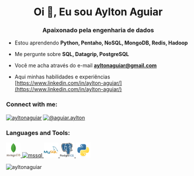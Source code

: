 <h1 align="center">Oi 👋, Eu sou Aylton Aguiar</h1>
<h3 align="center">Apaixonado pela engenharia de dados</h3>

- Estou aprendendo **Python, Pentaho, NoSQL, MongoDB, Redis, Hadoop**

- Me pergunte sobre **SQL, Datagrip, PostgreSQL**

- Você me acha através do e-mail **ayltonaguiar@gmail.com**

- Aqui minhas habilidades e experiências [https://www.linkedin.com/in/aylton-aguiar/](https://www.linkedin.com/in/aylton-aguiar/)

<h3 align="left">Connect with me:</h3>
<p align="left">
<a href="https://linkedin.com/in/ayltonaguiar" target="blank"><img align="center" src="https://raw.githubusercontent.com/rahuldkjain/github-profile-readme-generator/master/src/images/icons/Social/linked-in-alt.svg" alt="ayltonaguiar" height="30" width="40" /></a>
<a href="https://instagram.com/@aguiar.aylton" target="blank"><img align="center" src="https://raw.githubusercontent.com/rahuldkjain/github-profile-readme-generator/master/src/images/icons/Social/instagram.svg" alt="@aguiar.aylton" height="30" width="40" /></a>
</p>

<h3 align="left">Languages and Tools:</h3>
<p align="left"> <a href="https://www.mongodb.com/" target="_blank" rel="noreferrer"> <img src="https://raw.githubusercontent.com/devicons/devicon/master/icons/mongodb/mongodb-original-wordmark.svg" alt="mongodb" width="40" height="40"/> </a> <a href="https://www.microsoft.com/en-us/sql-server" target="_blank" rel="noreferrer"> <img src="https://www.svgrepo.com/show/303229/microsoft-sql-server-logo.svg" alt="mssql" width="40" height="40"/> </a> <a href="https://www.mysql.com/" target="_blank" rel="noreferrer"> <img src="https://raw.githubusercontent.com/devicons/devicon/master/icons/mysql/mysql-original-wordmark.svg" alt="mysql" width="40" height="40"/> </a> <a href="https://www.postgresql.org" target="_blank" rel="noreferrer"> <img src="https://raw.githubusercontent.com/devicons/devicon/master/icons/postgresql/postgresql-original-wordmark.svg" alt="postgresql" width="40" height="40"/> </a> <a href="https://www.python.org" target="_blank" rel="noreferrer"> <img src="https://raw.githubusercontent.com/devicons/devicon/master/icons/python/python-original.svg" alt="python" width="40" height="40"/> </a> </p>

<p><img align="center" src="https://github-readme-stats.vercel.app/api/top-langs?username=ayltonaguiar&show_icons=true&locale=en&layout=compact" alt="ayltonaguiar" /></p>


<!---
- 👋 Hi, I’m @AyltonAguiar
- 👀 I’m interested in ...
- 🌱 I’m currently learning ...
- 💞️ I’m looking to collaborate on ...
- 📫 How to reach me ...


AyltonAguiar/AyltonAguiar is a ✨ special ✨ repository because its `README.md` (this file) appears on your GitHub profile.
You can click the Preview link to take a look at your changes.
--->
